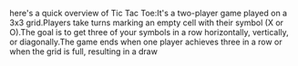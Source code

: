 here's a quick overview of Tic Tac Toe:It's a two-player game played on a 3x3 grid.Players take turns marking an empty cell with their symbol (X or O).The goal is to get three of your symbols in a row horizontally, vertically, or diagonally.The game ends when one player achieves three in a row or when the grid is full, resulting in a draw
